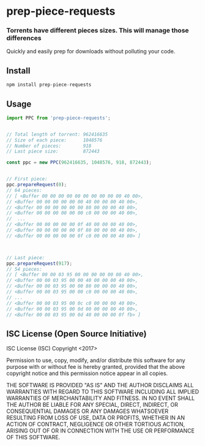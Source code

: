 # prep-piece-requests

### Torrents have different pieces sizes. This will manage those differences

Quickly and easily prep for downloads without polluting your code.

## Install

``` typescript
npm install prep-piece-requests
```

## Usage
``` typescript
import PPC from 'prep-piece-requests';


// Total length of torrent: 962416635
// Size of each piece:      1048576
// Number of pieces:        918
// Last piece size:         872443

const ppc = new PPC(962416635, 1048576, 918, 872443);


// First piece:
ppc.prepareRequest(0);
// 64 pieces:
// [ <Buffer 00 00 00 00 00 00 00 00 00 00 40 00>,
// <Buffer 00 00 00 00 00 00 40 00 00 00 40 00>,
// <Buffer 00 00 00 00 00 00 80 00 00 00 40 00>,
// <Buffer 00 00 00 00 00 00 c0 00 00 00 40 00>,
//  ...
// <Buffer 00 00 00 00 00 0f 40 00 00 00 40 00>,
// <Buffer 00 00 00 00 00 0f 80 00 00 00 40 00>,
// <Buffer 00 00 00 00 00 0f c0 00 00 00 40 00> ]



// Last piece:
ppc.prepareRequest(917);
// 54 pieces:
// [ <Buffer 00 00 03 95 00 00 00 00 00 00 40 00>,
// <Buffer 00 00 03 95 00 00 40 00 00 00 40 00>,
// <Buffer 00 00 03 95 00 00 80 00 00 00 40 00>,
// <Buffer 00 00 03 95 00 00 c0 00 00 00 40 00>,
// ...
// <Buffer 00 00 03 95 00 0c c0 00 00 00 40 00>,
// <Buffer 00 00 03 95 00 0d 00 00 00 00 40 00>,
// <Buffer 00 00 03 95 00 0d 40 00 00 00 0f fb> ]

```

## ISC License (Open Source Initiative)

ISC License (ISC)
Copyright <2017> <Craig OConnor>

Permission to use, copy, modify, and/or distribute this software for any purpose with or without fee is hereby granted, provided that the above copyright notice and this permission notice appear in all copies.

THE SOFTWARE IS PROVIDED "AS IS" AND THE AUTHOR DISCLAIMS ALL WARRANTIES WITH REGARD TO THIS SOFTWARE INCLUDING ALL IMPLIED WARRANTIES OF MERCHANTABILITY AND FITNESS. IN NO EVENT SHALL THE AUTHOR BE LIABLE FOR ANY SPECIAL, DIRECT, INDIRECT, OR CONSEQUENTIAL DAMAGES OR ANY DAMAGES WHATSOEVER RESULTING FROM LOSS OF USE, DATA OR PROFITS, WHETHER IN AN ACTION OF CONTRACT, NEGLIGENCE OR OTHER TORTIOUS ACTION, ARISING OUT OF OR IN CONNECTION WITH THE USE OR PERFORMANCE OF THIS SOFTWARE.
